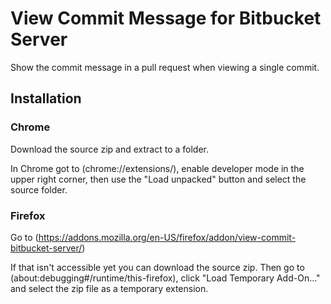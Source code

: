 # View Commit Message for Bitbucket Server

Show the commit message in a pull request when viewing a single commit.

## Installation

### Chrome

Download the source zip and extract to a folder.

In Chrome got to (chrome://extensions/), enable developer mode in the upper right corner, then use the "Load unpacked" button and select the source folder.

### Firefox

Go to (https://addons.mozilla.org/en-US/firefox/addon/view-commit-bitbucket-server/)

If that isn't accessible yet you can download the source zip.
Then go to (about:debugging#/runtime/this-firefox), click "Load Temporary Add-On..."
and select the zip file as a temporary extension.